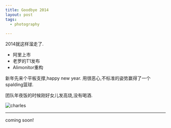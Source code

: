 ```yaml
---
title: Goodbye 2014
layout: post
tags:
  - photography
  
---
```

2014就这样溜走了.

- 阿里上市
- 老罗的T1发布
- Alimonitor重构


新年先来个平板支撑,happy new year.
用很恶心,不标准的姿势赢得了一个spalding篮球.

团队年夜饭的时候刚好女儿发高烧,没有喝酒.


![charles](http://7vii66.com1.z0.glb.clouddn.com/2015-02-05-goodbye-2014.jpg)

---

coming soon!